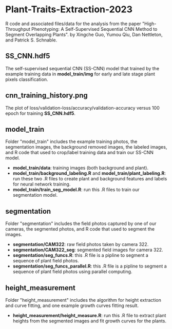 # Plant-Traits-Extraction-2023

R code and associated files/data for the analysis from the paper "High-Throughput Phenotyping: A Self-Supervised Sequential CNN Method to Segment Overlapping Plants". by Xingche Guo, Yumou Qiu, Dan Nettleton, and Patrick S. Schnable.

## SS_CNN.hdf5
The self-supervised sequential CNN (SS-CNN) model that trained by the example training data in **model_train/img** for early and late stage plant pixels classification.

## cnn_training_history.png
The plot of loss/validation-loss/accuracy/validation-accuracy versus 100 epoch for training **SS_CNN.hdf5**.


## model_train
Folder "model_train" includes the example training photos, the segmentation images, the background removed images, the labeled images, and R code that used to crop/label training data and train our SS-CNN model.

* **model_train/data**: training images (both background and plant).
* **model_train/background_labeling.R** and **model_train/plant_labeling.R**: run these two .R files to create plant and background features and labels for neural network training.
* **model_train/train_seg_model.R**: run this .R files to train our segmentation model.

## segmentation
Folder "segmentation" includes the field photos captured by one of our cameras, the segmented photos, and R code that used to segment the images.

* **segmentation/CAM322**: raw field photos taken by camera 322.
* **segmentation/CAM322_seg**: segmented field images for camera 322.
* **segmentation/seg_funcs.R**: this .R file is a pipline to segment a sequence of plant field photos.
* **segmentation/seg_funcs_parallel.R**: this .R file is a pipline to segment a sequence of plant field photos using parallel computing.

## height_measurement
Folder "height_measurement" includes the algorithm for height extraction and curve fitting, and one example growth curves fitting result.

* **height_measurement/height_measure.R**: run this .R file to extract plant heights from the segmented images and fit growth curves for the plants.
